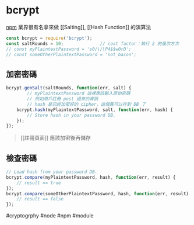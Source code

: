 # bcrypt
[npm](https://www.npmjs.com/package/bcrypt)
業界很有名拿來做 [[Salting]], [[Hash Function]] 的演算法

```js
const bcrypt = require('bcrypt');
const saltRounds = 10;				// cost factor：執行 2 的幾次方次
// const myPlaintextPassword = 's0/\/\P4$$w0rD';
// const someOtherPlaintextPassword = 'not_bacon';
```

## 加密密碼
```js
bcrypt.genSalt(saltRounds, function(err, salt) {
		// myPlaintextPassword 這裡應該輸入原始密碼
		// 例如用戶註冊 post 過來的資訊
		// hash 是已經加密好的 cipher，這個舊可以存到 DB 了
    bcrypt.hash(myPlaintextPassword, salt, function(err, hash) {
        // Store hash in your password DB.
    });
});
```
>[[註冊頁面]] 應該加密後再儲存

## 檢查密碼
```js
// Load hash from your password DB.
bcrypt.compare(myPlaintextPassword, hash, function(err, result) {
    // result == true
});
bcrypt.compare(someOtherPlaintextPassword, hash, function(err, result) {
    // result == false
});
```
#cryptogrphy #node #npm #module 
